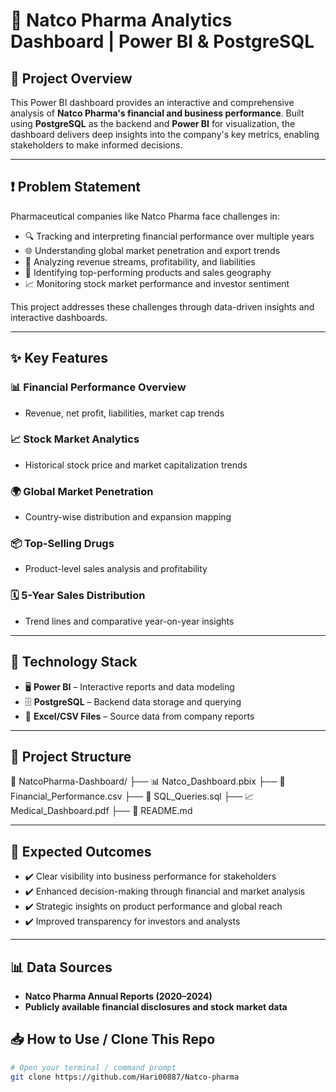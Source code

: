 # 🧪 Natco Pharma Analytics Dashboard | Power BI & PostgreSQL

## 📌 Project Overview

This Power BI dashboard provides an interactive and comprehensive analysis of **Natco Pharma's financial and business performance**. Built using **PostgreSQL** as the backend and **Power BI** for visualization, the dashboard delivers deep insights into the company's key metrics, enabling stakeholders to make informed decisions.

---

## ❗ Problem Statement

Pharmaceutical companies like Natco Pharma face challenges in:

- 🔍 Tracking and interpreting financial performance over multiple years  
- 🌐 Understanding global market penetration and export trends  
- 💸 Analyzing revenue streams, profitability, and liabilities  
- 💊 Identifying top-performing products and sales geography  
- 📈 Monitoring stock market performance and investor sentiment  

This project addresses these challenges through data-driven insights and interactive dashboards.

---

## ✨ Key Features

### 📊 Financial Performance Overview
- Revenue, net profit, liabilities, market cap trends

### 📈 Stock Market Analytics
- Historical stock price and market capitalization trends

### 🌍 Global Market Penetration
- Country-wise distribution and expansion mapping

### 📦 Top-Selling Drugs
- Product-level sales analysis and profitability

### 🗓️ 5-Year Sales Distribution
- Trend lines and comparative year-on-year insights

---

## 🔧 Technology Stack

- 🖥️ **Power BI** – Interactive reports and data modeling  
- 🗄️ **PostgreSQL** – Backend data storage and querying  
- 📂 **Excel/CSV Files** – Source data from company reports

---

## 📂 Project Structure

📁 NatcoPharma-Dashboard/
├── 📊 Natco_Dashboard.pbix
├── 📄 Financial_Performance.csv
├── 📝 SQL_Queries.sql
├── 📈 Medical_Dashboard.pdf
├── 📘 README.md


---

## 🎯 Expected Outcomes

- ✔️ Clear visibility into business performance for stakeholders  
- ✔️ Enhanced decision-making through financial and market analysis  
- ✔️ Strategic insights on product performance and global reach  
- ✔️ Improved transparency for investors and analysts

---

## 📊 Data Sources

- **Natco Pharma Annual Reports (2020–2024)**  
- **Publicly available financial disclosures and stock market data**

## 📥 How to Use / Clone This Repo


```bash
# Open your terminal / command prompt
git clone https://github.com/Hari00887/Natco-pharma
```
